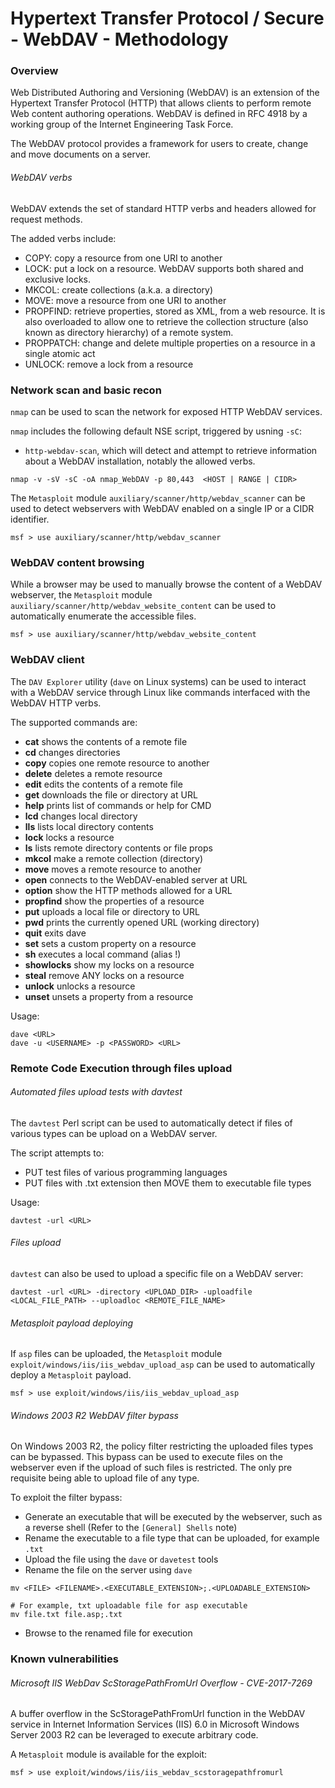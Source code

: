 # Hypertext Transfer Protocol / Secure  - WebDAV - Methodology

### Overview

Web Distributed Authoring and Versioning (WebDAV) is an extension of the
Hypertext Transfer Protocol (HTTP) that allows clients to perform remote Web
content authoring operations. WebDAV is defined in RFC 4918 by a working group
of the Internet Engineering Task Force.

The WebDAV protocol provides a framework for users to create, change and move
documents on a server.

###### WebDAV verbs

WebDAV extends the set of standard HTTP verbs and headers allowed for request
methods.

The added verbs include:

  - COPY: copy a resource from one URI to another
  - LOCK: put a lock on a resource. WebDAV supports both shared and exclusive
    locks.
  - MKCOL: create collections (a.k.a. a directory)
  - MOVE: move a resource from one URI to another
  - PROPFIND: retrieve properties, stored as XML, from a web resource. It is
    also overloaded to allow one to retrieve the collection structure
    (also known as directory hierarchy) of a remote system.
  - PROPPATCH: change and delete multiple properties on a resource in a single
    atomic act
  - UNLOCK: remove a lock from a resource

### Network scan and basic recon

`nmap` can be used to scan the network for exposed HTTP WebDAV services.

`nmap` includes the following default NSE script, triggered by usning `-sC`:
  - `http-webdav-scan`, which will detect and attempt to retrieve information
  about a WebDAV installation, notably the allowed verbs.

```
nmap -v -sV -sC -oA nmap_WebDAV -p 80,443  <HOST | RANGE | CIDR>
```

The `Metasploit` module `auxiliary/scanner/http/webdav_scanner` can be used to
detect webservers with WebDAV enabled on a single IP or a CIDR identifier.

```
msf > use auxiliary/scanner/http/webdav_scanner
```

### WebDAV content browsing

While a browser may be used to manually browse the content of a WebDAV
webserver, the `Metasploit` module
`auxiliary/scanner/http/webdav_website_content` can be used to automatically
enumerate the accessible files.
```
msf > use auxiliary/scanner/http/webdav_website_content
```

### WebDAV client

The `DAV Explorer` utility (`dave` on Linux systems) can be used to interact
with a WebDAV service through Linux like commands interfaced with the WebDAV
HTTP verbs.

The supported commands are:

  - **cat**        shows the contents of a remote file
  - **cd**         changes directories
  - **copy**       copies one remote resource to another
  - **delete**     deletes a remote resource
  - **edit**       edits the contents of a remote file
  - **get**        downloads the file or directory at URL
  - **help**       prints list of commands or help for CMD
  - **lcd**        changes local directory
  - **lls**        lists local directory contents
  - **lock**       locks a resource
  - **ls**         lists remote directory contents or file props
  - **mkcol**      make a remote collection (directory)
  - **move**       moves a remote resource to another
  - **open**       connects to the WebDAV-enabled server at URL
  - **option**     show the HTTP methods allowed for a URL
  - **propfind**   show the properties of a resource
  - **put**        uploads a local file or directory to URL
  - **pwd**        prints the currently opened URL (working directory)
  - **quit**       exits dave
  - **set**        sets a custom property on a resource
  - **sh**         executes a local command (alias !)
  - **showlocks**  show my locks on a resource
  - **steal**      remove ANY locks on a resource
  - **unlock**     unlocks a resource
  - **unset**      unsets a property from a resource

Usage:

```
dave <URL>
dave -u <USERNAME> -p <PASSWORD> <URL>
```

### Remote Code Execution through files upload

###### Automated files upload tests with davtest

The `davtest` Perl script can be used to automatically detect if files of
various types can be upload on a WebDAV server.

The script attempts to:

   - PUT test files of various programming languages
   - PUT files with .txt extension then MOVE them to executable file types      

Usage:

```
davtest -url <URL>
```

###### Files upload

`davtest` can also be used to upload a specific file on a WebDAV server:

```
davtest -url <URL> -directory <UPLOAD_DIR> -uploadfile <LOCAL_FILE_PATH> --uploadloc <REMOTE_FILE_NAME>                                
```

###### Metasploit payload deploying

If `asp` files can be uploaded, the `Metasploit` module
`exploit/windows/iis/iis_webdav_upload_asp` can be used to automatically
deploy a `Metasploit` payload.

```
msf > use exploit/windows/iis/iis_webdav_upload_asp
```

###### Windows 2003 R2 WebDAV filter bypass

On Windows 2003 R2, the policy filter restricting the uploaded files types can
be bypassed. This bypass can be used to execute files on the webserver even if
the upload of such files is restricted. The only pre requisite being able to
upload file of any type.

To exploit the filter bypass:

  - Generate an executable that will be executed by the webserver, such as a
    reverse shell (Refer to the `[General] Shells` note)
  - Rename the executable to a file type that can be uploaded, for example
    `.txt`
  - Upload the file using the `dave` or `davetest` tools
  - Rename the file on the server using `dave`

  ```
  mv <FILE> <FILENAME>.<EXECUTABLE_EXTENSION>;.<UPLOADABLE_EXTENSION>

  # For example, txt uploadable file for asp executable
  mv file.txt file.asp;.txt
  ```

  - Browse to the renamed file for execution

### Known vulnerabilities

###### Microsoft IIS WebDav ScStoragePathFromUrl Overflow - CVE-2017-7269

A buffer overflow in the ScStoragePathFromUrl function in the WebDAV service
in Internet Information Services (IIS) 6.0 in Microsoft Windows Server 2003 R2
can be leveraged to execute arbitrary code.

A `Metasploit` module is available for the exploit:

```
msf > use exploit/windows/iis/iis_webdav_scstoragepathfromurl
```
